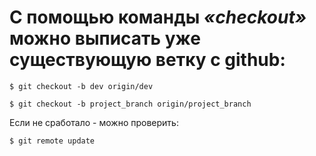 # **С помощью команды *«checkout»* можно выписать уже существующую ветку с github**:

    $ git checkout -b dev origin/dev

    $ git checkout -b project_branch origin/project_branch

Если не сработало - можно проверить:

    $ git remote update